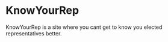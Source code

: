 # KnowYourRep
KnowYourRep is a site where you cant get to know you elected representatives better. 
